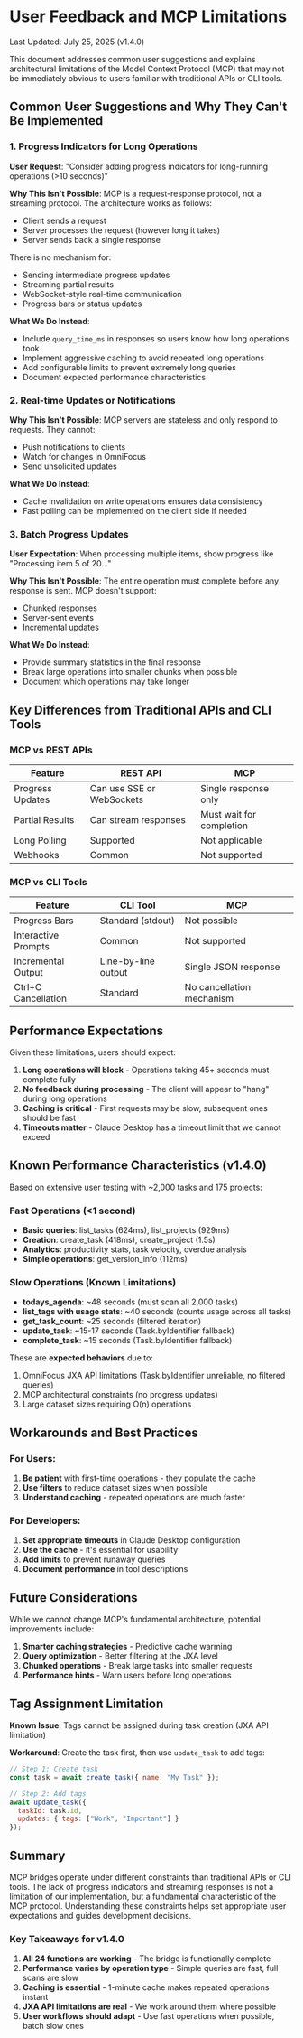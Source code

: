 # User Feedback and MCP Limitations

Last Updated: July 25, 2025 (v1.4.0)

This document addresses common user suggestions and explains architectural limitations of the Model Context Protocol (MCP) that may not be immediately obvious to users familiar with traditional APIs or CLI tools.

## Common User Suggestions and Why They Can't Be Implemented

### 1. Progress Indicators for Long Operations

**User Request**: "Consider adding progress indicators for long-running operations (>10 seconds)"

**Why This Isn't Possible**: 
MCP is a request-response protocol, not a streaming protocol. The architecture works as follows:
- Client sends a request
- Server processes the request (however long it takes)
- Server sends back a single response

There is no mechanism for:
- Sending intermediate progress updates
- Streaming partial results
- WebSocket-style real-time communication
- Progress bars or status updates

**What We Do Instead**:
- Include `query_time_ms` in responses so users know how long operations took
- Implement aggressive caching to avoid repeated long operations
- Add configurable limits to prevent extremely long queries
- Document expected performance characteristics

### 2. Real-time Updates or Notifications

**Why This Isn't Possible**: 
MCP servers are stateless and only respond to requests. They cannot:
- Push notifications to clients
- Watch for changes in OmniFocus
- Send unsolicited updates

**What We Do Instead**:
- Cache invalidation on write operations ensures data consistency
- Fast polling can be implemented on the client side if needed

### 3. Batch Progress Updates

**User Expectation**: When processing multiple items, show progress like "Processing item 5 of 20..."

**Why This Isn't Possible**: 
The entire operation must complete before any response is sent. MCP doesn't support:
- Chunked responses
- Server-sent events
- Incremental updates

**What We Do Instead**:
- Provide summary statistics in the final response
- Break large operations into smaller chunks when possible
- Document which operations may take longer

## Key Differences from Traditional APIs and CLI Tools

### MCP vs REST APIs

| Feature | REST API | MCP |
|---------|----------|-----|
| Progress Updates | Can use SSE or WebSockets | Single response only |
| Partial Results | Can stream responses | Must wait for completion |
| Long Polling | Supported | Not applicable |
| Webhooks | Common | Not supported |

### MCP vs CLI Tools

| Feature | CLI Tool | MCP |
|---------|----------|-----|
| Progress Bars | Standard (stdout) | Not possible |
| Interactive Prompts | Common | Not supported |
| Incremental Output | Line-by-line output | Single JSON response |
| Ctrl+C Cancellation | Standard | No cancellation mechanism |

## Performance Expectations

Given these limitations, users should expect:

1. **Long operations will block** - Operations taking 45+ seconds must complete fully
2. **No feedback during processing** - The client will appear to "hang" during long operations
3. **Caching is critical** - First requests may be slow, subsequent ones should be fast
4. **Timeouts matter** - Claude Desktop has a timeout limit that we cannot exceed

## Known Performance Characteristics (v1.4.0)

Based on extensive user testing with ~2,000 tasks and 175 projects:

### Fast Operations (<1 second)
- **Basic queries**: list_tasks (624ms), list_projects (929ms)
- **Creation**: create_task (418ms), create_project (1.5s)
- **Analytics**: productivity stats, task velocity, overdue analysis
- **Simple operations**: get_version_info (112ms)

### Slow Operations (Known Limitations)
- **todays_agenda**: ~48 seconds (must scan all 2,000 tasks)
- **list_tags with usage stats**: ~40 seconds (counts usage across all tasks)
- **get_task_count**: ~25 seconds (filtered iteration)
- **update_task**: ~15-17 seconds (Task.byIdentifier fallback)
- **complete_task**: ~15 seconds (Task.byIdentifier fallback)

These are **expected behaviors** due to:
1. OmniFocus JXA API limitations (Task.byIdentifier unreliable, no filtered queries)
2. MCP architectural constraints (no progress updates)
3. Large dataset sizes requiring O(n) operations

## Workarounds and Best Practices

### For Users:
1. **Be patient** with first-time operations - they populate the cache
2. **Use filters** to reduce dataset sizes when possible
3. **Understand caching** - repeated operations are much faster

### For Developers:
1. **Set appropriate timeouts** in Claude Desktop configuration
2. **Use the cache** - it's essential for usability
3. **Add limits** to prevent runaway queries
4. **Document performance** in tool descriptions

## Future Considerations

While we cannot change MCP's fundamental architecture, potential improvements include:

1. **Smarter caching strategies** - Predictive cache warming
2. **Query optimization** - Better filtering at the JXA level
3. **Chunked operations** - Break large tasks into smaller requests
4. **Performance hints** - Warn users before long operations

## Tag Assignment Limitation

**Known Issue**: Tags cannot be assigned during task creation (JXA API limitation)

**Workaround**: Create the task first, then use `update_task` to add tags:
```javascript
// Step 1: Create task
const task = await create_task({ name: "My Task" });

// Step 2: Add tags
await update_task({ 
  taskId: task.id, 
  updates: { tags: ["Work", "Important"] }
});
```

## Summary

MCP bridges operate under different constraints than traditional APIs or CLI tools. The lack of progress indicators and streaming responses is not a limitation of our implementation, but a fundamental characteristic of the MCP protocol. Understanding these constraints helps set appropriate user expectations and guides development decisions.

### Key Takeaways for v1.4.0

1. **All 24 functions are working** - The bridge is functionally complete
2. **Performance varies by operation type** - Simple queries are fast, full scans are slow
3. **Caching is essential** - 1-minute cache makes repeated operations instant
4. **JXA API limitations are real** - We work around them where possible
5. **User workflows should adapt** - Use fast operations when possible, batch slow ones